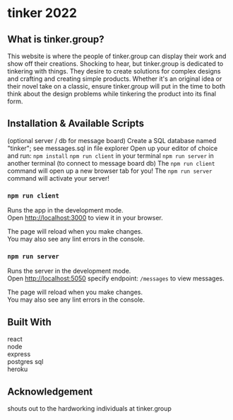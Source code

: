 # tinker 2022

## What is tinker.group?

This website is where the people of tinker.group can display their work and show off their creations. Shocking to hear, but tinker.group is dedicated to tinkering with things. They desire to create solutions for complex designs and crafting and creating simple products. Whether it's an original idea or their novel take on a classic, ensure tinker.group will put in the time to both think about the design problems while tinkering the product into its final form.

## Installation & Available Scripts

(optional server / db for message board)
Create a SQL database named "tinker"; see messages.sql in file explorer
Open up your editor of choice and run: `npm install`
`npm run client` in your terminal
`npm run server` in another terminal (to connect to message board db)
The `npm run client` command will open up a new browser tab for you!
The `npm run server` command will activate your server!

### `npm run client`

Runs the app in the development mode.\
Open [http://localhost:3000](http://localhost:3000) to view it in your browser.

The page will reload when you make changes.\
You may also see any lint errors in the console.

### `npm run server`

Runs the server in the development mode.\
Open [http://localhost:5050](http://localhost:5050) specify endpoint: `/messages` to view messages.

The page will reload when you make changes.\
You may also see any lint errors in the console.

## Built With

react \
node \
express \
postgres sql \
heroku 

## Acknowledgement

shouts out to the hardworking individuals at tinker.group